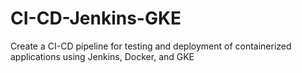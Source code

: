 # CI-CD-Jenkins-GKE
Create a CI-CD pipeline for testing and deployment of containerized applications using Jenkins, Docker, and GKE
